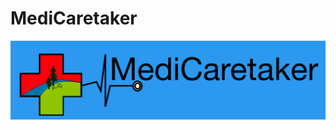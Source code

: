 # MediCaretaker
![Image of ASSIST-ME](https://github.com/VishwajeetJK/MediCaretaker/blob/main/homepage/MEDICARETAKER.png)
